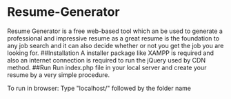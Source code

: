 # Resume-Generator
Resume Generator is a free web-based tool which an be used to generate a professional and impressive resume as a great resume is the foundation to any job search and it can also decide whether or not you get the job you are looking for.
##Installation
A installer package like XAMPP is required and also an internet connection is required to run the jQuery used by CDN method. 
##Run
Run index.php file in your local server and create your resume by a very simple procedure.

To run in browser:
 Type "localhost/" followed by the folder name 
